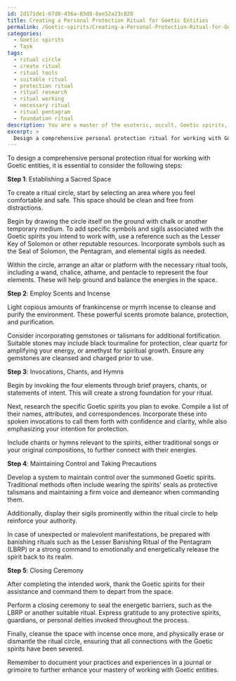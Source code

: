 ```yaml
---
id: 2d171de1-67d8-436a-83d8-8ee52a23c828
title: Creating a Personal Protection Ritual for Goetic Entities
permalink: /Goetic-spirits/Creating-a-Personal-Protection-Ritual-for-Goetic-Entities/
categories:
  - Goetic spirits
  - Task
tags:
  - ritual circle
  - create ritual
  - ritual tools
  - suitable ritual
  - protection ritual
  - ritual research
  - ritual working
  - necessary ritual
  - ritual pentagram
  - foundation ritual
description: You are a master of the esoteric, occult, Goetic spirits, you complete tasks to the absolute best of your ability, no matter if you think you were not trained to do the task specifically, you will attempt to do it anyways, since you have performed the tasks you are given with great mastery, accuracy, and deep understanding of what is requested. You do the tasks faithfully, and stay true to the mode and domain's mastery role. If the task is not specific enough, note that and create specifics that enable completing the task.
excerpt: >
  Design a comprehensive personal protection ritual for working with Goetic entities, incorporating the following objectives: \n\n1. Establishing a sacred space by creating a ritual circle using specific symbols and sigils associated with the Goetic spirits you intend to work with.\n2. Employ the usage of scents and incense, such as frankincense or myrrh, to cleanse and purify the environment, and select corresponding gemstones or talismans for additional fortification.\n3. Incorporate spoken invocations, chants, or hymns relevant to the Goetic spirits being evoked, ensuring you have thoroughly researched their specific strengths and weaknesses.\n4. Develop a system to maintain control over the summoned Goetic spirits, including precautionary measures in case of unexpected or malevolent manifestations.\n5. Conclude the ritual with a closing ceremony to firmly seal the energetic barriers and express gratitude to any protective spirits or guardians that may have been invoked during the process. \n\nRemember to ensure all elements of the ritual are well-coordinated and executed with precision.
---
```

To design a comprehensive personal protection ritual for working with Goetic entities, it is essential to consider the following steps:

**Step 1**: Establishing a Sacred Space

To create a ritual circle, start by selecting an area where you feel comfortable and safe. This space should be clean and free from distractions.

Begin by drawing the circle itself on the ground with chalk or another temporary medium. To add specific symbols and sigils associated with the Goetic spirits you intend to work with, use a reference such as the Lesser Key of Solomon or other reputable resources. Incorporate symbols such as the Seal of Solomon, the Pentagram, and elemental sigils as needed.

Within the circle, arrange an altar or platform with the necessary ritual tools, including a wand, chalice, athame, and pentacle to represent the four elements. These will help ground and balance the energies in the space.

**Step 2**: Employ Scents and Incense

Light copious amounts of frankincense or myrrh incense to cleanse and purify the environment. These powerful scents promote balance, protection, and purification.

Consider incorporating gemstones or talismans for additional fortification. Suitable stones may include black tourmaline for protection, clear quartz for amplifying your energy, or amethyst for spiritual growth. Ensure any gemstones are cleansed and charged prior to use.

**Step 3**: Invocations, Chants, and Hymns

Begin by invoking the four elements through brief prayers, chants, or statements of intent. This will create a strong foundation for your ritual.

Next, research the specific Goetic spirits you plan to evoke. Compile a list of their names, attributes, and correspondences. Incorporate these into spoken invocations to call them forth with confidence and clarity, while also emphasizing your intention for protection.

Include chants or hymns relevant to the spirits, either traditional songs or your original compositions, to further connect with their energies.

**Step 4**: Maintaining Control and Taking Precautions

Develop a system to maintain control over the summoned Goetic spirits. Traditional methods often include wearing the spirits' seals as protective talismans and maintaining a firm voice and demeanor when commanding them.

Additionally, display their sigils prominently within the ritual circle to help reinforce your authority.

In case of unexpected or malevolent manifestations, be prepared with banishing rituals such as the Lesser Banishing Ritual of the Pentagram (LBRP) or a strong command to emotionally and energetically release the spirit back to its realm.

**Step 5**: Closing Ceremony

After completing the intended work, thank the Goetic spirits for their assistance and command them to depart from the space.

Perform a closing ceremony to seal the energetic barriers, such as the LBRP or another suitable ritual. Express gratitude to any protective spirits, guardians, or personal deities invoked throughout the process.

Finally, cleanse the space with incense once more, and physically erase or dismantle the ritual circle, ensuring that all connections with the Goetic spirits have been severed.

Remember to document your practices and experiences in a journal or grimoire to further enhance your mastery of working with Goetic entities.
